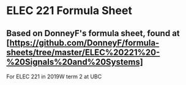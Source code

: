 # ELEC 221 Formula Sheet
## Based on DonneyF's formula sheet, found at [https://github.com/DonneyF/formula-sheets/tree/master/ELEC%20221%20-%20Signals%20and%20Systems]

For ELEC 221 in 2019W term 2 at UBC
